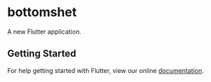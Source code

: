 # bottomshet

A new Flutter application.

## Getting Started

For help getting started with Flutter, view our online
[documentation](https://flutter.io/).
